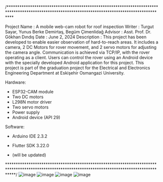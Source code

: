 /**************************************************************************************************************************************************

Project Name      : A mobile web-cam robot for roof inspection
Writer            : Turgut Sayar, Yunus Berke Demirtaş, Begüm Çimenlidağ
Advisor           : Asst. Prof. Dr. Gökhan Dındış
Date              : June 2, 2024
Description       : This project has been developed to enable easier observation of hard-to-reach areas. It includes a camera, 2 DC Motors for
                    rover movement, and 2 servo motors for adjusting the camera angle. Communication is achieved via TCP/IP, with the rover
                    operating as a client. Users can control the rover using an Android device with the specially developed Android application
                    for this project. This project is part of the graduation project for the Electrical and Electronics Engineering Department at
                    Eskişehir Osmangazi University.

Hardware:
  - ESP32-CAM module
  - Two DC motors
  - L298N motor driver
  - Two servo motors
  - Power supply
  - Android device (API 29)

Software:
  - Arduino IDE 2.3.2
  - Flutter SDK 3.22.0

  - (will be updated)
                  
***************************************************************************************************************************************************/
![image](https://github.com/user-attachments/assets/8df9eeac-86b3-41be-829c-bd6849c38852)
![image](https://github.com/user-attachments/assets/9137ebf6-4504-4869-a816-c5bce6f5e3c5)
![image](https://github.com/user-attachments/assets/652f6118-adf8-4189-98a9-13a5d9982d62)
![image](https://github.com/user-attachments/assets/dbb50f71-6958-4c92-a305-919f293bd912)


